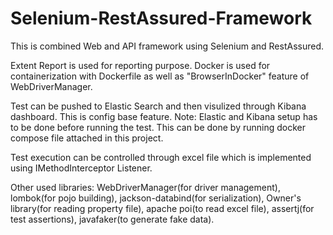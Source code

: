 # Selenium-RestAssured-Framework

This is combined Web and API framework using Selenium and RestAssured.

Extent Report is used for reporting purpose. Docker is used for containerization with Dockerfile as well as "BrowserInDocker" feature of WebDriverManager.

Test can be pushed to Elastic Search and then visulized through Kibana dashboard. This is config base feature. Note: Elastic and Kibana setup has to be done before running the test. This can be done by running docker compose file attached in this project.

Test execution can be controlled through excel file which is implemented using IMethodInterceptor Listener.

Other used libraries: WebDriverManager(for driver management), lombok(for pojo building), jackson-databind(for serialization), Owner's library(for reading property file), apache poi(to read excel file), assertj(for test assertions), javafaker(to generate fake data).
